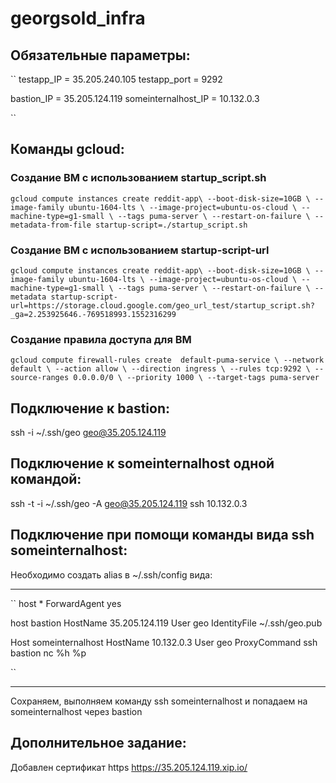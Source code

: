 # georgsold_infra
## Обязательные параметры:

``
testapp_IP = 35.205.240.105
testapp_port = 9292

bastion_IP = 35.205.124.119
someinternalhost_IP = 10.132.0.3

``
## Команды gcloud:
### Создание ВМ с использованием startup_script.sh
``
gcloud compute instances create reddit-app\
  --boot-disk-size=10GB \
  --image-family ubuntu-1604-lts \
  --image-project=ubuntu-os-cloud \
  --machine-type=g1-small \
  --tags puma-server \
  --restart-on-failure \
  --metadata-from-file startup-script=./startup_script.sh
``
### Создание ВМ с использованием startup-script-url
``
gcloud compute instances create reddit-app\
  --boot-disk-size=10GB \
  --image-family ubuntu-1604-lts \
  --image-project=ubuntu-os-cloud \
  --machine-type=g1-small \
  --tags puma-server \
  --restart-on-failure \
  --metadata startup-script-url=https://storage.cloud.google.com/geo_url_test/startup_script.sh?_ga=2.253925646.-769518993.1552316299
``
### Создание правила доступа для ВМ
``
gcloud compute firewall-rules create  default-puma-service \
    --network default \
    --action allow \
    --direction ingress \
    --rules tcp:9292 \
    --source-ranges 0.0.0.0/0 \
    --priority 1000 \
    --target-tags puma-server
``
## Подключение к bastion:

ssh -i ~/.ssh/geo geo@35.205.124.119

## Подключение к someinternalhost одной командой:

ssh -t -i ~/.ssh/geo -A geo@35.205.124.119 ssh 10.132.0.3

## Подключение при помощи команды вида ssh someinternalhost:

Необходимо создать alias в ~/.ssh/config вида:

*****
``
host *
ForwardAgent yes

host bastion
HostName 35.205.124.119
User geo
IdentityFile ~/.ssh/geo.pub

Host someinternalhost
HostName 10.132.0.3
User geo
ProxyCommand ssh bastion nc %h %p

``
*****

Сохраняем, выполняем команду ssh someinternalhost и попадаем на someinternalhost через  bastion

## Дополнительное задание:

Добавлен сертификат https https://35.205.124.119.xip.io/
